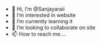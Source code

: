 - 👋 Hi, I’m @Sanjayaraii
- 👀 I’m interested in website
- 🌱 I’m currently learning it
- 💞️ I’m looking to collaborate on site
- 📫 How to reach me....

<!---
Sanjayaraii/Sanjayaraii is a ✨ special ✨ repository because its `README.md` (this file) appears on your GitHub profile.
You can click the Preview link to take a look at your changes.
--->
